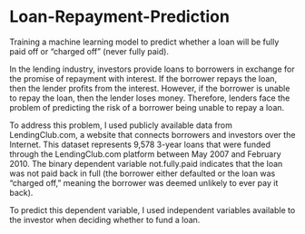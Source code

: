 # Loan-Repayment-Prediction
Training a machine learning model to predict whether a loan will be fully paid off or “charged off” (never fully paid).


In the lending industry, investors provide loans to borrowers in exchange for the promise of repayment with interest. If the borrower repays the loan, then the lender profits from the interest. However, if the borrower is unable to repay the loan, then the lender loses money. Therefore, lenders face the problem of predicting the risk of a borrower being unable to repay a loan.

To address this problem, I used publicly available data from LendingClub.com, a website that connects borrowers and investors over the Internet. This dataset represents 9,578 3-year loans that were funded through the LendingClub.com platform between May 2007 and February 2010. The binary dependent variable not.fully.paid indicates that the loan was not paid back in full (the borrower either defaulted or the loan was “charged off,” meaning the borrower was deemed unlikely to ever pay it back).

To predict this dependent variable, I used independent variables available to the investor when deciding whether to fund a loan.
